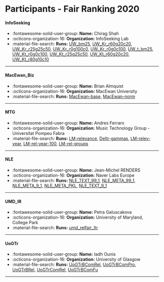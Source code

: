 # Participants - Fair Ranking 2020 

#### InfoSeeking
 - :fontawesome-solid-user-group: **Name:** Chirag Shah
 - :octicons-organization-16: **Organization:** InfoSeeking Lab
 - :material-file-search: **Runs:** [UW_bm25](./runs.md#uw_bm25), [UW_Kr_r60g20c20](./runs.md#uw_kr_r60g20c20), [UW_Kr_r25g25c50](./runs.md#uw_kr_r25g25c50), [UW_Kr_r0g100c0](./runs.md#uw_kr_r0g100c0), [UW_Kr_r0g0c100](./runs.md#uw_kr_r0g0c100), [UW_t_bm25](./runs.md#uw_t_bm25), [UW_Kt_r0g0c100](./runs.md#uw_kt_r0g0c100), [UW_Kt_r25g25c50](./runs.md#uw_kt_r25g25c50), [UW_Kt_r60g20c20](./runs.md#uw_kt_r60g20c20), [UW_Kt_r80g10c10](./runs.md#uw_kt_r80g10c10)

---
#### MacEwan_Biz
 - :fontawesome-solid-user-group: **Name:** Brian Almquist
 - :octicons-organization-16: **Organization:** MacEwan University
 - :material-file-search: **Runs:** [MacEwan-base](./runs.md#macewan-base), [MacEwan-norm](./runs.md#macewan-norm)

---
#### MTG
 - :fontawesome-solid-user-group: **Name:** Andres Ferraro
 - :octicons-organization-16: **Organization:** Music Technology Group - Universitat Pompeu Fabra
 - :material-file-search: **Runs:** [LM-relevance](./runs.md#lm-relevance), [Deltr-gammas](./runs.md#deltr-gammas), [LM-relev-year](./runs.md#lm-relev-year), [LM-rel-year-100](./runs.md#lm-rel-year-100), [LM-rel-groups](./runs.md#lm-rel-groups)

---
#### NLE
 - :fontawesome-solid-user-group: **Name:** Jean-Michel RENDERS
 - :octicons-organization-16: **Organization:** Naver Labs Europe
 - :material-file-search: **Runs:** [NLE_TEXT_99_1](./runs.md#nle_text_99_1), [NLE_META_99_1](./runs.md#nle_meta_99_1), [NLE_META_9_1](./runs.md#nle_meta_9_1), [NLE_META_PKL](./runs.md#nle_meta_pkl), [NLE_TEXT_9_1](./runs.md#nle_text_9_1)

---
#### UMD_IR
 - :fontawesome-solid-user-group: **Name:** Petra Galuscakova
 - :octicons-organization-16: **Organization:** University of Maryland, College Park
 - :material-file-search: **Runs:** [umd_relfair_ltr](./runs.md#umd_relfair_ltr)

---
#### UoGTr
 - :fontawesome-solid-user-group: **Name:** Iadh Ounis
 - :octicons-organization-16: **Organization:** University of Glasgow
 - :material-file-search: **Runs:** [UoGTrBComRel](./runs.md#uogtrbcomrel), [UoGTrBComPro](./runs.md#uogtrbcompro), [UoGTrBRel](./runs.md#uogtrbrel), [UoGTrComRel](./runs.md#uogtrcomrel), [UoGTrBComFu](./runs.md#uogtrbcomfu)

---
